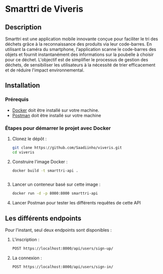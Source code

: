 # Smarttri de Viveris

## Description
Smarttri est une application mobile innovante conçue pour faciliter le tri des déchets grâce à la reconnaissance des produits via leur code-barres. En utilisant la caméra du smartphone, l'application scanne le code-barres des objets et fournit instantanément des informations sur la poubelle à choisir pour ce déchet. L'objectif est de simplifier le processus de gestion des déchets, de sensibiliser les utilisateurs à la nécessité de trier efficacement et de réduire l'impact environnemental.

## Installation

### Prérequis
- [Docker](https://www.docker.com/) doit être installé sur votre machine.
- [Postman](https://www.postman.com/) doit être installé sur votre machine

### Étapes pour démarrer le projet avec Docker

1. Clonez le dépôt :
   ```bash
   git clone https://github.com/Saadiinho/viveris.git
   cd viveris

2. Construire l'image Docker :
   ```bash
   docker build -t smarttri-api .
 
3. Lancer un conteneur basé sur cette image :
   ```bash
   docker run -d -p 8000:8000 smarttri-api

5. Lancer Postman pour tester les différents requêtes de cette API 

## Les différents endpoints

Pour l'instant, seul deux endpoints sont disponibles : 
1. L'inscription :
   ```bash
   POST https://localhost:8000/api/users/sign-up/

2. La connexion :
   ```bash
   POST https://localhost:8000/api/users/sign-in/

